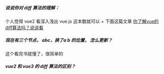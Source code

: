 ##### 说说你对 diff 算法的理解：
个人觉得 vue2 看深入浅出 vue.js 这本数就可以 + 下面这篇文章
[你了解vue的diff算法吗？说说看](https://vue3js.cn/interview/vue/diff.html#%E4%B8%80%E3%80%81%E6%98%AF%E4%BB%80%E4%B9%88)

#####  现在有三个节点， abc，换了a b 的位置， 怎么更新？
这个看完书就懂了，很简单的


##### vue2 和 vue3 的 diff 算法的区别？
